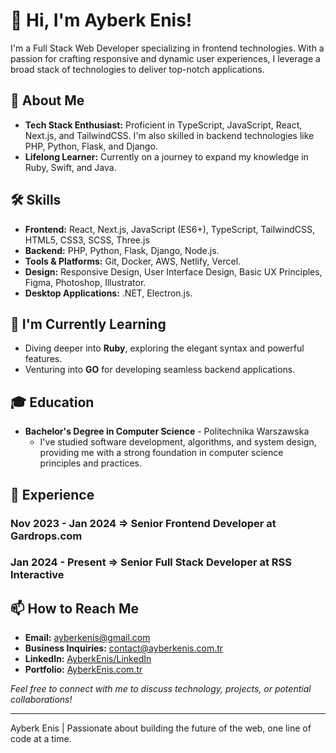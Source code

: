 # 👋 Hi, I'm Ayberk Enis!

I'm a Full Stack Web Developer specializing in frontend technologies. With a passion for crafting responsive and dynamic user experiences, I leverage a broad stack of technologies to deliver top-notch applications.

## 🚀 About Me


- **Tech Stack Enthusiast:** Proficient in TypeScript, JavaScript, React, Next.js, and TailwindCSS. I'm also skilled in backend technologies like PHP, Python, Flask, and Django.
- **Lifelong Learner:** Currently on a journey to expand my knowledge in Ruby, Swift, and Java.

## 🛠️ Skills

- **Frontend:** React, Next.js, JavaScript (ES6+), TypeScript, TailwindCSS, HTML5, CSS3, SCSS, Three.js
- **Backend:** PHP, Python, Flask, Django, Node.js.
- **Tools & Platforms:** Git, Docker, AWS, Netlify, Vercel.
- **Design:** Responsive Design, User Interface Design, Basic UX Principles, Figma, Photoshop, Illustrator.
- **Desktop Applications:** .NET, Electron.js.

## 🌱 I'm Currently Learning

- Diving deeper into **Ruby**, exploring the elegant syntax and powerful features.
- Venturing into **GO** for developing seamless backend applications.

## 🎓 Education

- **Bachelor's Degree in Computer Science** - Politechnika Warszawska
  - I've studied software development, algorithms, and system design, providing me with a strong foundation in computer science principles and practices.


## 💼 Experience

### Nov 2023 - Jan 2024 => Senior Frontend Developer at Gardrops.com
### Jan 2024 - Present => Senior Full Stack Developer at RSS Interactive 


## 📫 How to Reach Me

- **Email:** ayberkenis@gmail.com
- **Business Inquiries:** contact@ayberkenis.com.tr
- **LinkedIn:** [AyberkEnis/LinkedIn](https://www.linkedin.com/in/ayberkenis)
- **Portfolio:** [AyberkEnis.com.tr](http://ayberkenis.com.tr)

*Feel free to connect with me to discuss technology, projects, or potential collaborations!*


<!-- This is a special note or quote you want to end with. -->

---

Ayberk Enis | Passionate about building the future of the web, one line of code at a time.

<!---
ayberkenis/ayberkenis is a ✨ special ✨ repository because its `README.md` (this file) appears on your GitHub profile.
You can click the Preview link to take a look at your changes.
--->
